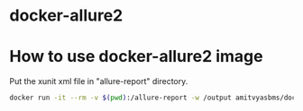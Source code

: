 docker-allure2
==============

# How to use docker-allure2 image

Put the xunit xml file in "allure-report" directory.

```bash
docker run -it --rm -v $(pwd):/allure-report -w /output amitvyasbms/docker-allure2 allure generate /output/allure-report/ -o /output/allure-report/ --clean
```
